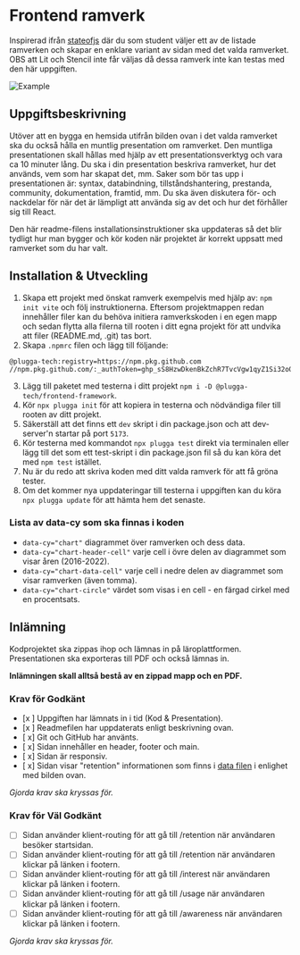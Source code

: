 # Frontend ramverk

Inspirerad ifrån [stateofjs](https://stateofjs.com) där du som student väljer ett av de listade ramverken och skapar en enklare variant av sidan med det valda ramverket. OBS att Lit och Stencil inte får väljas då dessa ramverk inte kan testas med den här uppgiften.

![Example](https://user-images.githubusercontent.com/17639389/210244688-34d58e7d-1c6c-4c43-a3ec-e01f89dd7abd.jpg)

## Uppgiftsbeskrivning

Utöver att en bygga en hemsida utifrån bilden ovan i det valda ramverket ska du också hålla en muntlig presentation om ramverket. Den muntliga presentationen skall hållas med hjälp av ett presentationsverktyg och vara ca 10 minuter lång. Du ska i din presentation beskriva ramverket, hur det används, vem som har skapat det, mm. Saker som bör tas upp i presentationen är: syntax, databindning, tillståndshantering, prestanda, community, dokumentation, framtid, mm. Du ska även diskutera för- och nackdelar för när det är lämpligt att använda sig av det och hur det förhåller sig till React.

Den här readme-filens installationsinstruktioner ska uppdateras så det blir tydligt hur man bygger och kör koden när projektet är korrekt uppsatt med ramverket som du har valt.

## Installation & Utveckling

1. Skapa ett projekt med önskat ramverk exempelvis med hjälp av: `npm init vite` och följ instruktionerna. Eftersom projektmappen redan innehåller filer kan du behöva initiera ramverkskoden i en egen mapp och sedan flytta alla filerna till rooten i ditt egna projekt för att undvika att filer (README.md, .git) tas bort.
2. Skapa `.npmrc` filen och lägg till följande:

```
@plugga-tech:registry=https://npm.pkg.github.com
//npm.pkg.github.com/:_authToken=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
```

3. Lägg till paketet med testerna i ditt projekt `npm i -D @plugga-tech/frontend-framework`.
4. Kör `npx plugga init` för att kopiera in testerna och nödvändiga filer till rooten av ditt projekt.
5. Säkerställ att det finns ett `dev` skript i din package.json och att dev-server'n startar på port `5173`.
6. Kör testerna med kommandot `npx plugga test` direkt via terminalen eller lägg till det som ett test-skript i din package.json fil så du kan köra det med `npm test` istället.
7. Nu är du redo att skriva koden med ditt valda ramverk för att få gröna tester.
8. Om det kommer nya uppdateringar till testerna i uppgiften kan du köra `npx plugga update` för att hämta hem det senaste.

### Lista av data-cy som ska finnas i koden

- `data-cy="chart"` diagrammet över ramverken och dess data.
- `data-cy="chart-header-cell"` varje cell i övre delen av diagrammet som visar åren (2016-2022).
- `data-cy="chart-data-cell"` varje cell i nedre delen av diagrammet som visar ramverken (även tomma).
- `data-cy="chart-circle"` värdet som visas i en cell - en färgad cirkel med en procentsats.

## Inlämning

Kodprojektet ska zippas ihop och lämnas in på läroplattformen. Presentationen ska exporteras till PDF och också lämnas in.

**Inlämningen skall alltså bestå av en zippad mapp och en PDF.**

### Krav för Godkänt

- [x ] Uppgiften har lämnats in i tid (Kod & Presentation).
- [x ] Readmefilen har uppdaterats enligt beskrivning ovan.
- [ x] Git och GitHub har använts.
- [ x] Sidan innehåller en header, footer och main.
- [ x] Sidan är responsiv.
- [ x] Sidan visar "retention" informationen som finns i [data filen](./data/index.js) i enlighet med bilden ovan.

_Gjorda krav ska kryssas för._

### Krav för Väl Godkänt

- [ ] Sidan använder klient-routing för att gå till /retention när användaren besöker startsidan.
- [ ] Sidan använder klient-routing för att gå till /retention när användaren klickar på länken i footern.
- [ ] Sidan använder klient-routing för att gå till /interest när användaren klickar på länken i footern.
- [ ] Sidan använder klient-routing för att gå till /usage när användaren klickar på länken i footern.
- [ ] Sidan använder klient-routing för att gå till /awareness när användaren klickar på länken i footern.

_Gjorda krav ska kryssas för._
